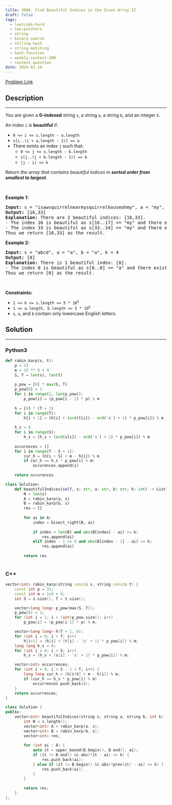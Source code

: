 ```yaml
---
title: 3008. Find Beautiful Indices in the Given Array II
draft: false
tags: 
  - leetcode-hard
  - two-pointers
  - string
  - binary-search
  - rolling-hash
  - string-matching
  - hash-function
  - weekly-contest-380
  - contest-question
date: 2024-01-14
---
```


[Problem Link](https://leetcode.com/problems/find-beautiful-indices-in-the-given-array-ii/)

## Description

---
<p>You are given a <strong>0-indexed</strong> string <code>s</code>, a string <code>a</code>, a string <code>b</code>, and an integer <code>k</code>.</p>

<p>An index <code>i</code> is <strong>beautiful</strong> if:</p>

<ul>
	<li><code>0 &lt;= i &lt;= s.length - a.length</code></li>
	<li><code>s[i..(i + a.length - 1)] == a</code></li>
	<li>There exists an index <code>j</code> such that:
	<ul>
		<li><code>0 &lt;= j &lt;= s.length - b.length</code></li>
		<li><code>s[j..(j + b.length - 1)] == b</code></li>
		<li><code>|j - i| &lt;= k</code></li>
	</ul>
	</li>
</ul>

<p>Return <em>the array that contains beautiful indices in <strong>sorted order from smallest to largest</strong></em>.</p>

<p>&nbsp;</p>
<p><strong class="example">Example 1:</strong></p>

<pre>
<strong>Input:</strong> s = &quot;isawsquirrelnearmysquirrelhouseohmy&quot;, a = &quot;my&quot;, b = &quot;squirrel&quot;, k = 15
<strong>Output:</strong> [16,33]
<strong>Explanation:</strong> There are 2 beautiful indices: [16,33].
- The index 16 is beautiful as s[16..17] == &quot;my&quot; and there exists an index 4 with s[4..11] == &quot;squirrel&quot; and |16 - 4| &lt;= 15.
- The index 33 is beautiful as s[33..34] == &quot;my&quot; and there exists an index 18 with s[18..25] == &quot;squirrel&quot; and |33 - 18| &lt;= 15.
Thus we return [16,33] as the result.
</pre>

<p><strong class="example">Example 2:</strong></p>

<pre>
<strong>Input:</strong> s = &quot;abcd&quot;, a = &quot;a&quot;, b = &quot;a&quot;, k = 4
<strong>Output:</strong> [0]
<strong>Explanation:</strong> There is 1 beautiful index: [0].
- The index 0 is beautiful as s[0..0] == &quot;a&quot; and there exists an index 0 with s[0..0] == &quot;a&quot; and |0 - 0| &lt;= 4.
Thus we return [0] as the result.
</pre>

<p>&nbsp;</p>
<p><strong>Constraints:</strong></p>

<ul>
	<li><code>1 &lt;= k &lt;= s.length &lt;= 5 * 10<sup>5</sup></code></li>
	<li><code>1 &lt;= a.length, b.length &lt;= 5 * 10<sup>5</sup></code></li>
	<li><code>s</code>, <code>a</code>, and <code>b</code> contain only lowercase English letters.</li>
</ul>


## Solution

---
### Python3
``` py title='find-beautiful-indices-in-the-given-array-ii'
def rabin_karp(s, t):
    p = 31
    m = 10 ** 9 + 9
    S, T = len(s), len(t)
    
    p_pow = [0] * max(S, T)
    p_pow[0] = 1
    for i in range(1, len(p_pow)):
        p_pow[i] = (p_pow[i - 1] * p) % m
    
    h = [0] * (T + 1)
    for i in range(T):
        h[i + 1] = (h[i] + (ord(t[i]) - ord('a') + 1) * p_pow[i]) % m
    
    h_s = 0
    for i in range(S):
        h_s = (h_s + (ord(s[i]) - ord('a') + 1) * p_pow[i]) % m
    
    occurences = []
    for i in range(T - S + 1):
        cur_h = (h[i + S] + m - h[i]) % m
        if cur_h == h_s * p_pow[i] % m:
            occurences.append(i)
    
    return occurences

class Solution:
    def beautifulIndices(self, s: str, a: str, b: str, k: int) -> List[int]:
        N = len(s)
        A = rabin_karp(a, s)
        B = rabin_karp(b, s)
        res = []
        
        for ai in A:
            index = bisect_right(B, ai)
            
            if index < len(B) and abs(B[index] - ai) <= k:
                res.append(ai)
            elif index - 1 >= 0 and abs(B[index - 1] - ai) <= k:
                res.append(ai)
        
        return res
        
```
### C++
``` cpp title='find-beautiful-indices-in-the-given-array-ii'
vector<int> rabin_karp(string const& s, string const& t) {
    const int p = 31; 
    const int m = 1e9 + 9;
    int S = s.size(), T = t.size();

    vector<long long> p_pow(max(S, T)); 
    p_pow[0] = 1; 
    for (int i = 1; i < (int)p_pow.size(); i++) 
        p_pow[i] = (p_pow[i-1] * p) % m;

    vector<long long> h(T + 1, 0); 
    for (int i = 0; i < T; i++)
        h[i+1] = (h[i] + (t[i] - 'a' + 1) * p_pow[i]) % m; 
    long long h_s = 0; 
    for (int i = 0; i < S; i++) 
        h_s = (h_s + (s[i] - 'a' + 1) * p_pow[i]) % m; 

    vector<int> occurrences;
    for (int i = 0; i + S - 1 < T; i++) {
        long long cur_h = (h[i+S] + m - h[i]) % m;
        if (cur_h == h_s * p_pow[i] % m)
            occurrences.push_back(i);
    }
    return occurrences;
}

class Solution {
public:
    vector<int> beautifulIndices(string s, string a, string b, int k) {
        int N = s.length();
        vector<int> A = rabin_karp(a, s);
        vector<int> B = rabin_karp(b, s);
        vector<int> res;
        
        for (int ai : A) {
            auto it = upper_bound(B.begin(), B.end(), ai);
            if (it != B.end() && abs(*it - ai) <= k) {
                res.push_back(ai);
            } else if (it != B.begin() && abs(*prev(it) - ai) <= k) {
                res.push_back(ai);
            }
        }
        
        return res;
    }
};
```

